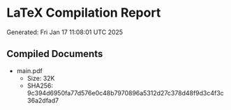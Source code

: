 # LaTeX Compilation Report
Generated: Fri Jan 17 11:08:01 UTC 2025
## Compiled Documents
- main.pdf
  - Size: 32K
  - SHA256: 9c394d6950fa77d576e0c48b7970896a5312d27c378d48f9d3c4f3c36a2dfad7
